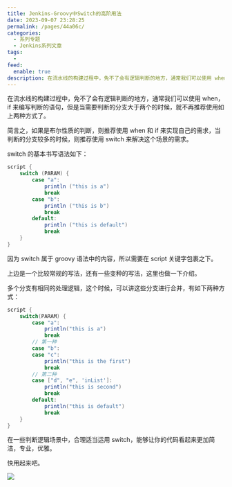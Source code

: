 ```yaml
---
title: Jenkins-Groovy中Switch的高阶用法
date: 2023-09-07 23:28:25
permalink: /pages/44a06c/
categories:
  - 系列专题
  - Jenkins系列文章
tags:
  -
feed:
  enable: true
description: 在流水线的构建过程中，免不了会有逻辑判断的地方，通常我们可以使用 when，if 来编写判断的语句，但是当需要判断的分支大于两个的时候，就不再推荐使用如上两种方式了。
---
```


在流水线的构建过程中，免不了会有逻辑判断的地方，通常我们可以使用 when，if 来编写判断的语句，但是当需要判断的分支大于两个的时候，就不再推荐使用如上两种方式了。

简言之，如果是布尔性质的判断，则推荐使用 when 和 if 来实现自己的需求，当判断的分支较多的时候，则推荐使用 switch 来解决这个场景的需求。

switch 的基本书写语法如下：

```groovy
script {
    switch (PARAM) {
        case "a":
            println ("this is a")
            break
        case "b":
            println ("this is b")
            break
        default:
            println ("this is default")
            break
    }
}
```

因为 switch 属于 groovy 语法中的内容，所以需要在 script 关键字包裹之下。

上边是一个比较常规的写法，还有一些变种的写法，这里也做一下介绍。

多个分支有相同的处理逻辑，这个时候，可以讲这些分支进行合并，有如下两种方式：

```groovy
script {
    switch(PARAM) {
        case "a":
            println("this is a")
            break
        // 第一种
        case "b":
        case "c":
            println("this is the first")
            break
        // 第二种
        case ["d", "e", 'inList']:
            println("this is second")
            break
        default:
            println("this is default")
            break
    }
}
```

在一些判断逻辑场景中，合理适当运用 switch，能够让你的代码看起来更加简洁，专业，优雅。

快用起来吧。

![](https://t.eryajf.net/imgs/2023/09/1694100590964.jpg)